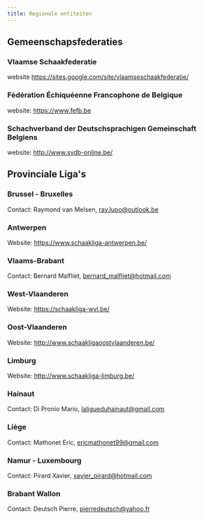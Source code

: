 ```yaml
---
title: Regionale entiteiten
---
```


## Gemeenschapsfederaties

### Vlaamse Schaakfederatie
website https://sites.google.com/site/vlaamseschaakfederatie/

### Fédération Échiquéenne Francophone de Belgique
website: https://www.fefb.be

### Schachverband der Deutschsprachigen Gemeinschaft Belgiens
website: http://www.svdb-online.be/

## Provinciale Liga's

### Brussel - Bruxelles
Contact: Raymond van Melsen, ray.lupo@outlook.be

### Antwerpen
Website: https://www.schaakliga-antwerpen.be/

### Vlaams-Brabant
Contact: Bernard Malfliet, bernard_malfliet@hotmail.com

### West-Vlaanderen
Website: https://schaakliga-wvl.be/

### Oost-Vlaanderen
Website: http://www.schaakligaoostvlaanderen.be/

### Limburg
Website: http://www.schaakliga-limburg.be/

### Hainaut
Contact: Di Pronio Mario, laligueduhainaut@gmail.com

### Liège
Contact: Mathonet Eric, ericmathonet99@gmail.com

### Namur - Luxembourg
Contact: Pirard Xavier, xavier_pirard@hotmail.com

### Brabant Wallon
Contact: Deutsch Pierre, pierredeutsch@yahoo.fr